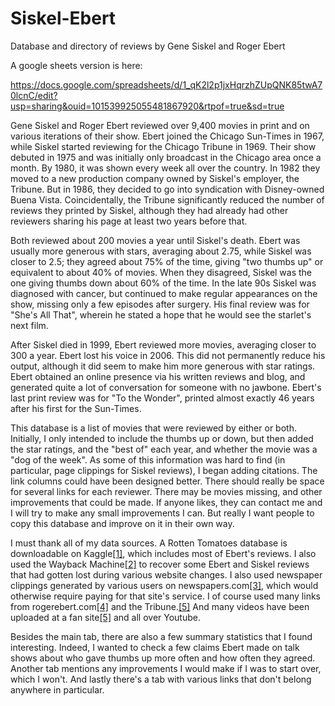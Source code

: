 # Siskel-Ebert
Database and directory of reviews by Gene Siskel and Roger Ebert

A google sheets version is here:

https://docs.google.com/spreadsheets/d/1_qK2l2p1jxHqrzhZUpQNK85twA70lcnC/edit?usp=sharing&ouid=101539925055481867920&rtpof=true&sd=true

Gene Siskel and Roger Ebert reviewed over 9,400 movies in print and on various iterations of their show. Ebert joined the Chicago Sun-Times in 1967, while Siskel started reviewing for the Chicago Tribune in 1969. Their show debuted in 1975 and was initially only broadcast in the Chicago area once a month. By 1980, it was shown every week all over the country. In 1982 they moved to a new production company owned by Siskel's employer, the Tribune. But in 1986, they decided to go into syndication with Disney-owned Buena Vista. Coincidentally, the Tribune significantly reduced the number of reviews they printed by Siskel, although they had already had other reviewers sharing his page at least two years before that.

Both reviewed about 200 movies a year until Siskel's death. Ebert was usually more generous with stars, averaging about 2.75, while Siskel was closer to 2.5; they agreed about 75% of the time, giving "two thumbs up" or equivalent to about 40% of movies. When they disagreed, Siskel was the one giving thumbs down about 60% of the time. In the late 90s Siskel was diagnosed with cancer, but continued to make regular appearances on the show, missing only a few episodes after surgery. His final review was for "She's All That", wherein he stated a hope that he would see the starlet's next film.

After Siskel died in 1999, Ebert reviewed more movies, averaging closer to 300 a year. Ebert lost his voice in 2006. This did not permanently reduce his output, although it did seem to make him more generous with star ratings. Ebert obtained an online presence via his written reviews and blog, and generated quite a lot of conversation for someone with no jawbone. Ebert's last print review was for "To the Wonder", printed almost exactly 46 years after his first for the Sun-Times.

This database is a list of movies that were reviewed by either or both. Initially, I only intended to include the thumbs up or down, but then added the star ratings, and the "best of" each year, and whether the movie was a "dog of the week". As some of this information was hard to find (in particular, page clippings for Siskel reviews), I began adding citations. The link columns could have been designed better. There should really be space for several links for each reviewer. There may be movies missing, and other improvements that could be made. If anyone likes, they can contact me and I will try to make any small improvements I can. But really I want people to copy this database and improve on it in their own way.

I must thank all of my data sources. A Rotten Tomatoes database is downloadable on Kaggle[[1]](https://www.kaggle.com/datasets/andrezaza/clapper-massive-rotten-tomatoes-movies-and-reviews), which includes most of Ebert's reviews. I also used the Wayback Machine[[2]](https://archive.org/) to recover some Ebert and Siskel reviews that had gotten lost during various website changes. I also used newspaper clippings generated by various users on newspapers.com[[3]](https://chicagotribune.newspapers.com/clippings/?query=siskel&ymd-start=1968-01-01&ymd-end=1969-12-31&sort=paper-date-asc), which would otherwise require paying for that site's service. I of course used many links from rogerebert.com[[4]](https://www.rogerebert.com/) and the Tribune.[[5]](https://www.chicagotribune.com/) And many videos have been uploaded at a fan site[[5]](https://siskelebert.org/) and all over Youtube.

Besides the main tab, there are also a few summary statistics that I found interesting. Indeed, I wanted to check a few claims Ebert made on talk shows about who gave thumbs up more often and how often they agreed. Another tab mentions any improvements I would make if I was to start over, which I won't. And lastly there's a tab with various links that don't belong anywhere in particular.
